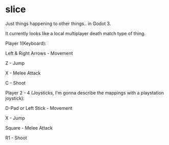 # slice
Just things happening to other things.. in Godot 3.

It currently looks like a local multiplayer death match type of thing. 

Player 1(Keyboard):

  Left & Right Arrows - Movement
  
  Z                   - Jump
  
  X                   - Melee Attack
  
  C                   - Shoot
  
  
Player 2 - 4 (Joysticks, I'm gonna describe the mappings with a playstation joystick):

  D-Pad or Left Stick - Movement
  
  X                   - Jump
  
  Square              - Melee Attack
  
  R1                  - Shoot

